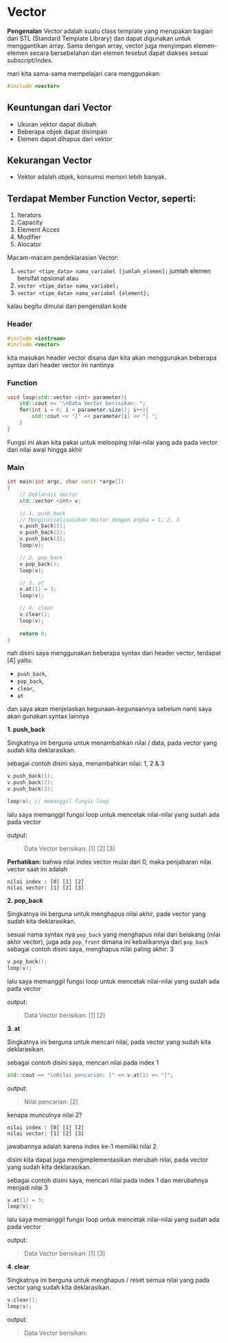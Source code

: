 # Vector
**Pengenalan** Vector adalah suatu class template yang merupakan bagian dari STL (Standard Template Library) dan dapat digunakan untuk menggantikan array. Sama dengan array, vector juga menyimpan elemen-elemen secara bersebelahan dan elemen tesebut dapat diakses sesuai subscript/index.

mari kita sama-sama mempelajari cara menggunakan:
```cpp
#include <vector>
```

## Keuntungan dari Vector
- Ukuran vektor dapat diubah
- Beberapa objek dapat disimpan
- Elemen dapat dihapus dari vektor

## Kekurangan Vector
- Vektor adalah objek, konsumsi memori lebih banyak.

## Terdapat Member Function Vector, seperti:
1. Iterators
2. Capacity
3. Element Acces
4. Modifier
5. Alocator

Macam-macam pendeklarasian Vector:
1. `vector <tipe_data> nama_variabel [jumlah_elemen];` jumlah elemen bersifat opsional atau 
2. `vector <tipe_data> nama_variabel;`
3. `vector <tipe_data> nama_variabel {element};`

kalau begitu dimulai dari pengenalan kode

### Header
```cpp
#include <iostream> 
#include <vector>
```
kita masukan header vector disana dan kita akan menggunakan beberapa syntax dari header vector ini nantinya

### Function
```cpp
void loop(std::vector <int> parameter){
    std::cout << "\nData Vector berisikan: ";
    for(int i = 0; i < parameter.size(); i++){
        std::cout << "[" << parameter[i] << "] ";
    }
}
```
Fungsi ini akan kita pakai untuk melooping nilai-nilai yang ada pada vector dari nilai awal hingga akhir

### Main
```cpp
int main(int argc, char const *argv[])
{
    // Deklarasi Vector
    std::vector <int> v;

    // 1. push_back
    // Menginisialisasikan Vector dengan angka = 1, 2, 3
    v.push_back(1);
    v.push_back(2);
    v.push_back(3);
    loop(v);

    // 2. pop_back
    v.pop_back();
    loop(v);

    // 3. at
    v.at(1) = 3;
    loop(v);

    // 4. clear
    v.clear();
    loop(v);
    
    return 0;
}
```
nah disini saya menggunakan beberapa syntax dari header vector, terdapat [4] yaitu: 
- `push_back`, 
- `pop_back`, 
- `clear`, 
- `at`

dan saya akan menjelaskan kegunaan-kegunaannya sebelum nanti saya akan gunakan syntax lainnya

**1. push_back**

Singkatnya ini berguna untuk menambahkan nilai / data, pada vector yang sudah kita deklarasikan.

sebagai contoh disini saya, menambahkan nilai: 1, 2 & 3
```cpp
v.push_back(1);
v.push_back(2);
v.push_back(3);

loop(v); // memanggil fungsi loop
```
lalu saya memanggil fungsi loop untuk mencetak nilai-nilai yang sudah ada pada vector

output:
> Data Vector berisikan: [1] [2] [3]

**Perhatikan:**
bahwa nilai index vector mulai dari 0, maka penjabaran nilai vector saat ini adalah

```
nilai index : [0] [1] [2]
nilai vector: [1] [2] [3]
```

**2. pop_back**

Singkatnya ini berguna untuk menghapus nilai akhir, pada vector yang sudah kita deklarasikan.

sesuai nama syntax nya `pop_back` yang menghapus nilai dari belakang (nilai akhir vector), 
juga ada `pop_front` dimana ini kebalikannya dari `pop_back`
sebagai contoh disini saya, menghapus nilai paling akhir: 3
```cpp
v.pop_back();
loop(v);
```
lalu saya memanggil fungsi loop untuk mencetak nilai-nilai yang sudah ada pada vector

output:
> Data Vector berisikan: [1] [2] 

**3. at**

Singkatnya ini berguna untuk mencari nilai, pada vector yang sudah kita deklarasikan.

sebagai contoh disini saya, mencari nilai pada index 1
```cpp
std::cout << "\nNilai pencarian: [" << v.at(1) << "]";
```

output:
> Nilai pencarian: [2]

kenapa munculnya nilai 2?

```
nilai index : [0] [1] [2]
nilai vector: [1] [2] [3]
```

jawabannya adalah karena index ke-1 memiliki nilai 2.

disini kita dapat juga mengimplementasikan merubah nilai, pada vector yang sudah kita deklarasikan.

sebagai contoh disini saya, mencari nilai pada index 1 dan merubahnya menjadi nilai 3
```cpp
v.at(1) = 3;
loop(v);
```

lalu saya memanggil fungsi loop untuk mencetak nilai-nilai yang sudah ada pada vector

output:
> Data Vector berisikan: [1] [3] 

**4. clear**

Singkatnya ini berguna untuk menghapus / reset semua nilai yang pada vector yang sudah kita deklarasikan.
```cpp
v.clear();
loop(v);
```

output:
> Data Vector berisikan:
